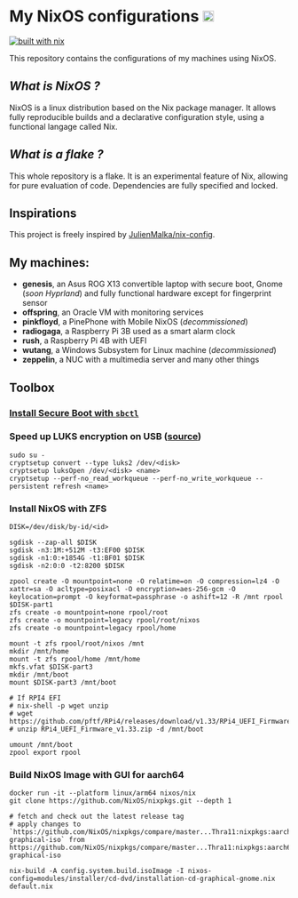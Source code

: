 # My NixOS configurations <img src="https://upload.wikimedia.org/wikipedia/commons/2/28/Nix_snowflake.svg" alt= "❄" width="20px" height="20px">

[![built with nix](https://img.shields.io/static/v1?logo=nixos&logoColor=white&label=&message=Built%20with%20Nix&color=41439a)](https://builtwithnix.org)

This repository contains the configurations of my machines using NixOS. 

## *What is NixOS ?*

NixOS is a linux distribution based on the Nix package manager. It allows fully reproducible builds and a declarative configuration style, using a functional langage called Nix.

## *What is a flake ?*

This whole repository is a flake. It is an experimental feature of Nix, allowing for pure evaluation of code. Dependencies are fully specified and locked.

## Inspirations

This project is freely inspired by [JulienMalka/nix-config](https://github.com/JulienMalka/nix-config).

## My machines:

- **genesis**, an Asus ROG X13 convertible laptop with secure boot, Gnome (*soon Hyprland*) and fully functional hardware except for fingerprint sensor
- **offspring**, an Oracle VM with monitoring services
- **pinkfloyd**, a PinePhone with Mobile NixOS (*decommissioned*) 
- **radiogaga**, a Raspberry Pi 3B used as a smart alarm clock
- **rush**, a Raspberry Pi 4B with UEFI
- **wutang**, a Windows Subsystem for Linux machine (*decommissioned*)
- **zeppelin**, a NUC with a multimedia server and many other things

## Toolbox

### [Install Secure Boot with ```sbctl```](https://github.com/nix-community/lanzaboote/blob/master/docs/QUICK_START.md)

### Speed up LUKS encryption on USB ([source](https://www.reddit.com/r/Fedora/comments/zlrmmt/disable_dmcrypt_workqeues_to_improve_ssd/))

```
sudo su -
cryptsetup convert --type luks2 /dev/<disk>
cryptsetup luksOpen /dev/<disk> <name>
cryptsetup --perf-no_read_workqueue --perf-no_write_workqueue --persistent refresh <name>
```

### Install NixOS with ZFS

```
DISK=/dev/disk/by-id/<id>

sgdisk --zap-all $DISK
sgdisk -n3:1M:+512M -t3:EF00 $DISK
sgdisk -n1:0:+1854G -t1:BF01 $DISK
sgdisk -n2:0:0 -t2:8200 $DISK

zpool create -O mountpoint=none -O relatime=on -O compression=lz4 -O xattr=sa -O acltype=posixacl -O encryption=aes-256-gcm -O keylocation=prompt -O keyformat=passphrase -o ashift=12 -R /mnt rpool $DISK-part1
zfs create -o mountpoint=none rpool/root
zfs create -o mountpoint=legacy rpool/root/nixos
zfs create -o mountpoint=legacy rpool/home

mount -t zfs rpool/root/nixos /mnt
mkdir /mnt/home
mount -t zfs rpool/home /mnt/home
mkfs.vfat $DISK-part3
mkdir /mnt/boot
mount $DISK-part3 /mnt/boot

# If RPI4 EFI
# nix-shell -p wget unzip
# wget https://github.com/pftf/RPi4/releases/download/v1.33/RPi4_UEFI_Firmware_v1.33.zip
# unzip RPi4_UEFI_Firmware_v1.33.zip -d /mnt/boot

umount /mnt/boot
zpool export rpool
```

### Build NixOS Image with GUI for aarch64

```
docker run -it --platform linux/arm64 nixos/nix
git clone https://github.com/NixOS/nixpkgs.git --depth 1

# fetch and check out the latest release tag
# apply changes to `https://github.com/NixOS/nixpkgs/compare/master...Thra11:nixpkgs:aarch64-graphical-iso` from https://github.com/NixOS/nixpkgs/compare/master...Thra11:nixpkgs:aarch64-graphical-iso

nix-build -A config.system.build.isoImage -I nixos-config=modules/installer/cd-dvd/installation-cd-graphical-gnome.nix default.nix
```
